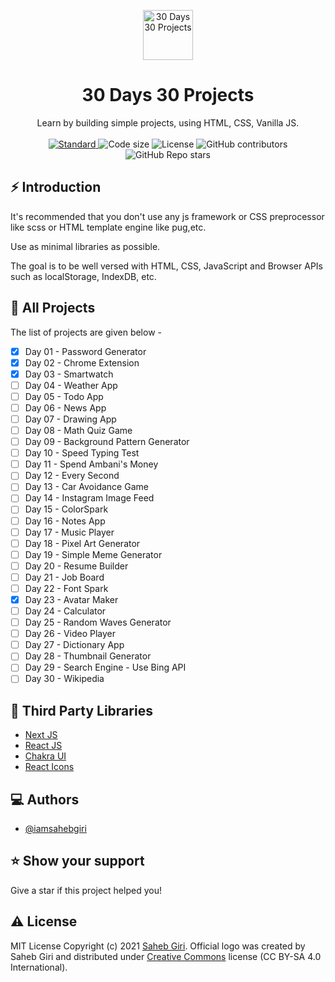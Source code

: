 <p align="center">
  <a href="https://30days30projects.vercel.app/">
    <img alt="30 Days 30 Projects" height="80" src="https://raw.githubusercontent.com/iamsahebgiri/30days30projects/main/public/logo.svg">
  </a>
</p>
<h1 align="center">30 Days 30 Projects</h1>

<div align="center">
  Learn by building simple projects, using HTML, CSS, Vanilla JS.
</div>

<br />

<div align="center">
  <!-- Standard -->
  <a href="https://standardjs.com">
    <img src="https://img.shields.io/badge/code%20style-standard-brightgreen.svg?style=flat-square"
      alt="Standard" />
  </a>
  <img src="https://img.shields.io/github/languages/code-size/iamsahebgiri/30days30projects?style=flat-square" alt="Code size" />
  <img src="https://img.shields.io/github/license/iamsahebgiri/30days30projects?style=flat-square" alt="License" />

  <img alt="GitHub contributors" src="https://img.shields.io/github/contributors/iamsahebgiri/30days30projects?style=flat-square">

  <img alt="GitHub Repo stars" src="https://img.shields.io/github/stars/iamsahebgiri/30days30projects?style=social">
</div>

## ⚡️  Introduction
It's recommended that you don't use any js framework or CSS preprocessor like scss or HTML template engine like pug,etc.

Use as minimal libraries as possible.

The goal is to be well versed with HTML, CSS, JavaScript and Browser APIs such as localStorage, IndexDB, etc.

## 🎯 All Projects
The list of projects are given below -

*  [x] Day 01 - Password Generator
*  [x] Day 02 - Chrome Extension
*  [x] Day 03 - Smartwatch
*  [ ] Day 04 - Weather App
*  [ ] Day 05 - Todo App
*  [ ] Day 06 - News App
*  [ ] Day 07 - Drawing App
*  [ ] Day 08 - Math Quiz Game
*  [ ] Day 09 - Background Pattern Generator
*  [ ] Day 10 - Speed Typing Test
*  [ ] Day 11 - Spend Ambani's Money
*  [ ] Day 12 - Every Second
*  [ ] Day 13 - Car Avoidance Game
*  [ ] Day 14 - Instagram Image Feed
*  [ ] Day 15 - ColorSpark
*  [ ] Day 16 - Notes App
*  [ ] Day 17 - Music Player
*  [ ] Day 18 - Pixel Art Generator
*  [ ] Day 19 - Simple Meme Generator
*  [ ] Day 20 - Resume Builder
*  [ ] Day 21 - Job Board
*  [ ] Day 22 - Font Spark
*  [x] Day 23 - Avatar Maker
*  [ ] Day 24 - Calculator
*  [ ] Day 25 - Random Waves Generator
*  [ ] Day 26 - Video Player
*  [ ] Day 27 - Dictionary App
*  [ ] Day 28 - Thumbnail Generator
*  [ ] Day 29 - Search Engine - Use Bing API
*  [ ] Day 30 - Wikipedia

## 🌱 Third Party Libraries

 - [Next JS](https://nextjs.org/)
 - [React JS](https://reactjs.org/)
 - [Chakra UI](https://chakra-ui.com/)
 - [React Icons](https://react-icons.github.io/react-icons/)
  
## ‎‍💻 Authors

- [@iamsahebgiri](https://www.github.com/iamsahebgiri)
## ⭐️ Show your support

Give a star if this project helped you!


## ⚠️ License

MIT License Copyright (c) 2021 [Saheb Giri](https://github.com/iamsahebgiri). Official logo was created by Saheb Giri and distributed under [Creative Commons](https://creativecommons.org/licenses/by-sa/4.0/) license (CC BY-SA 4.0 International).

